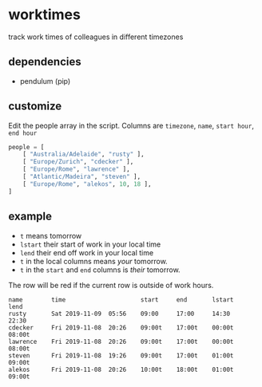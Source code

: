 
# worktimes

track work times of colleagues in different timezones

## dependencies

  - pendulum (pip)

## customize

Edit the people array in the script. Columns are `timezone`, `name`, `start hour`, `end hour`

```python
people = [
    [ "Australia/Adelaide", "rusty" ],
    [ "Europe/Zurich", "cdecker" ],
    [ "Europe/Rome", "lawrence" ],
    [ "Atlantic/Madeira", "steven" ],
    [ "Europe/Rome", "alekos", 10, 18 ],
]
```


## example

- `t` means tomorrow
- `lstart` their start of work in your local time
- `lend` their end off work in your local time
- `t` in the local columns means *your* tomorrow. 
- `t` in the `start` and `end` columns is *their* tomorrow.

The row will be red if the current row is outside of work hours.

    name        time                     start     end       lstart    lend
    rusty       Sat 2019-11-09  05:56    09:00     17:00     14:30     22:30
    cdecker     Fri 2019-11-08  20:26    09:00t    17:00t    00:00t    08:00t
    lawrence    Fri 2019-11-08  20:26    09:00t    17:00t    00:00t    08:00t
    steven      Fri 2019-11-08  19:26    09:00t    17:00t    01:00t    09:00t
    alekos      Fri 2019-11-08  20:26    10:00t    18:00t    01:00t    09:00t
